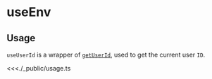 # useEnv

## Usage

`useUserId` is a wrapper of [`getUserId`](https://lark-base-team.github.io/js-sdk-docs/en/api/bridge#getuserid), used to get the current user `ID`.

<<<./_public/usage.ts
